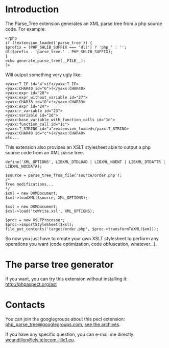 # Introduction #
The Parse\_Tree extension generates an XML parse tree from a php source code. For example:
```
<?php
if (!extension_loaded('parse_tree')) {
$prefix = (PHP_SHLIB_SUFFIX === 'dll') ? 'php_' : '';
dl($prefix . 'parse_tree.' . PHP_SHLIB_SUFFIX);
}
echo generate_parse_tree(__FILE__);
?>
```
Will output something very ugly like:
```
<yaxx:T_IF id="4">if</yaxx:T_IF>
<yaxx:CHAR40 id="6">(</yaxx:CHAR40>
<yaxx:expr id="28">
<yaxx:expr_without_variable id="27">
<yaxx:CHAR33 id="8">!</yaxx:CHAR33>
<yaxx:expr id="24">
<yaxx:r_variable id="23">
<yaxx:variable id="20">
<yaxx:base_variable_with_function_calls id="1d">
<yaxx:function_call id="1c">
<yaxx:T_STRING id="a">extension_loaded</yaxx:T_STRING>
<yaxx:CHAR40 id="c">(</yaxx:CHAR40>
etc...
```
This extension also provides an XSLT stylesheet able to output a php source code from an
XML parse tree.
```
define('XML_OPTIONS', LIBXML_DTDLOAD | LIBXML_NOENT | LIBXML_DTDATTR | LIBXML_NOCDATA);
 
$source = parse_tree_from_file('source/order.php');
/*
Tree modifications...
*/
$xml = new DOMDocument;
$xml->loadXML($source, XML_OPTIONS);
 
$xsl = new DOMDocument;
$xsl->load('toWrite.xsl', XML_OPTIONS);
 
$proc = new XSLTProcessor;
$proc->importStyleSheet($xsl);
file_put_contents('target/order.php', $proc->transformToXML($xml));
```
So now you just have to create your own XSLT stylesheet to perform any operations you want
(code optimization, code obfuscation, whatever...).

# The parse tree generator #
If you want, you can try this extension without installing it: http://phpaspect.org/ast

# Contacts #
You can join the googlegroups about this pecl extension:
[php\_parse\_tree@googlegroups.com](mailto:php_parse_tree@googlegroups.com),
[see the archives](http://groups-beta.google.com/group/php_parse_tree).

If you have any specific question, you can e-mail me directly:
[wcandillon@elv.telecom-lille1.eu](mailto:wcandillon@elv.telecom-lille1.eu).